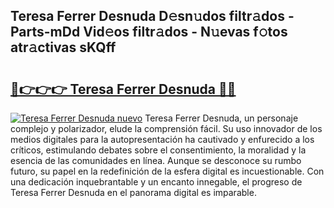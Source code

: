 ## Teresa Ferrer Desnuda D𝚎sn𝚞dos filtr𝚊dos - Parts-mDd Vid𝚎os filtr𝚊dos - N𝚞evas f𝚘tos atr𝚊ctivas sKQff

# <h2><a href="http://mbbwo8y.tromn.icu/?c=Teresa+Ferrer+Desnuda">🔗👉👉👉 Teresa Ferrer Desnuda 🔗🔗</a></h2>

[![Teresa Ferrer Desnuda nuevo](https://i.imgur.com/pEAQMta.gif)](http://mbbwo8y.tromn.icu/?c=Teresa+Ferrer+Desnuda)
Teresa Ferrer Desnuda, un personaje complejo y polarizador, elude la comprensión fácil. Su uso innovador de los medios digitales para la autopresentación ha cautivado y enfurecido a los críticos, estimulando debates sobre el consentimiento, la moralidad y la esencia de las comunidades en línea. Aunque se desconoce su rumbo futuro, su papel en la redefinición de la esfera digital es incuestionable. Con una dedicación inquebrantable y un encanto innegable, el progreso de Teresa Ferrer Desnuda en el panorama digital es imparable.
